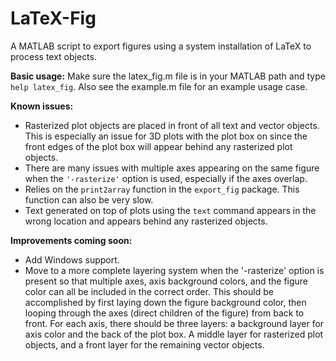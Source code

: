 LaTeX-Fig
=========

A MATLAB script to export figures using a system installation of LaTeX to process text objects.

**Basic usage:**
Make sure the latex\_fig.m file is in your MATLAB path and type `help latex_fig`. Also see the example.m file for an example usage case.

**Known issues:**
 - Rasterized plot objects are placed in front of all text and vector objects. This is especially an issue for 3D plots with the plot box on since the front edges of the plot box will appear behind any rasterized plot objects.
 - There are many issues with multiple axes appearing on the same figure when the `'-rasterize'` option is used, especially if the axes overlap.
 - Relies on the `print2array` function in the `export_fig` package. This function can also be very slow.
 - Text generated on top of plots using the `text` command appears in the wrong location and appears behind any rasterized objects.

**Improvements coming soon:**
 - Add Windows support.
 - Move to a more complete layering system when the '-rasterize' option is present so that multiple axes, axis background colors, and the figure color can all be included in the correct order. This should be accomplished by first laying down the figure background color, then looping through the axes (direct children of the figure) from back to front. For each axis, there should be three layers: a background layer for axis color and the back of the plot box. A middle layer for rasterized plot objects, and a front layer for the remaining vector objects.
